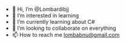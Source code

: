 - 👋 Hi, I’m @Lombardibjj
- 👀 I’m interested in learning 
- 🌱 I’m currently learning about C#
- 💞️ I’m looking to collaborate on everything
- 📫 How to reach me lombabnu@gmail.com

<!---
Lombardibjj/Lombardibjj is a ✨ special ✨ repository because its `README.md` (this file) appears on your GitHub profile.
You can click the Preview link to take a look at your changes.
--->
